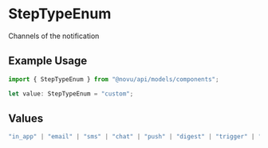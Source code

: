 # StepTypeEnum

Channels of the notification

## Example Usage

```typescript
import { StepTypeEnum } from "@novu/api/models/components";

let value: StepTypeEnum = "custom";
```

## Values

```typescript
"in_app" | "email" | "sms" | "chat" | "push" | "digest" | "trigger" | "delay" | "custom"
```
